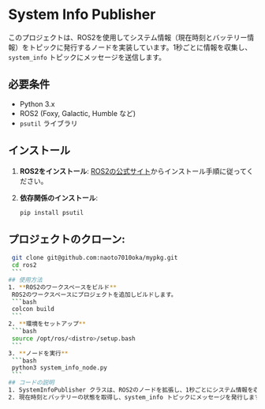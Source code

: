 # System Info Publisher

このプロジェクトは、ROS2を使用してシステム情報（現在時刻とバッテリー情報）をトピックに発行するノードを実装しています。1秒ごとに情報を収集し、`system_info` トピックにメッセージを送信します。

## 必要条件

- Python 3.x
- ROS2 (Foxy, Galactic, Humble など)
- `psutil` ライブラリ

## インストール

1. **ROS2をインストール**: [ROS2の公式サイト](https://docs.ros.org/en/foxy/Installation.html)からインストール手順に従ってください。

2. **依存関係のインストール**:
   ```bash
   pip install psutil
## プロジェクトのクローン:
   ```bash
	git clone git@github.com:naoto7010oka/mypkg.git
	cd ros2
	```
## 使用方法
1. **ROS2のワークスペースをビルド**
	ROS2のワークスペースにプロジェクトを追加しビルドします。
	```bash	
	colcon build
	```
2. **環境をセットアップ**
	```bash
	source /opt/ros/<distro>/setup.bash
	```
3. **ノードを実行**
	```bash
	python3 system_info_node.py
	```
## コードの説明
1. SystemInfoPublisher クラスは、ROS2のノードを拡張し、1秒ごとにシステム情報を収集します。
2. 現在時刻とバッテリーの状態を取得し、system_info トピックにメッセージを発行します。

